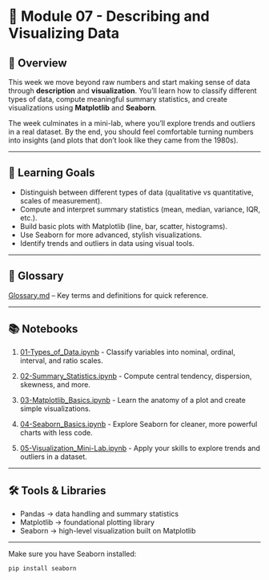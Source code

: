 # 🧼 Module 07 - Describing and Visualizing Data

## 📖 Overview
This week we move beyond raw numbers and start making sense of data through **description** and **visualization**.
You’ll learn how to classify different types of data, compute meaningful summary statistics, and create visualizations using **Matplotlib** and **Seaborn**.

The week culminates in a mini-lab, where you’ll explore trends and outliers in a real dataset.
By the end, you should feel comfortable turning numbers into insights (and plots that don’t look like they came from the 1980s).

---

## 🎯 Learning Goals
* Distinguish between different types of data (qualitative vs quantitative, scales of measurement).
* Compute and interpret summary statistics (mean, median, variance, IQR, etc.).
* Build basic plots with Matplotlib (line, bar, scatter, histograms).
* Use Seaborn for more advanced, stylish visualizations.
* Identify trends and outliers in data using visual tools.

---

## 📕 Glossary
[Glossary.md](https://github.com/aaniaahh/DataScience-2025/blob/main/Assignments/07-Describing_and_Visualizing_Data/glossary.md) – Key terms and definitions for quick reference.

---

## 📚 Notebooks
1. [01-Types_of_Data.ipynb]() - Classify variables into nominal, ordinal, interval, and ratio scales.

2. [02-Summary_Statistics.ipynb]() - Compute central tendency, dispersion, skewness, and more.

3. [03-Matplotlib_Basics.ipynb]() - Learn the anatomy of a plot and create simple visualizations.

4. [04-Seaborn_Basics.ipynb]() - Explore Seaborn for cleaner, more powerful charts with less code.

5. [05-Visualization_Mini-Lab.ipynb]() - Apply your skills to explore trends and outliers in a dataset.

---

## 🛠️ Tools & Libraries
* Pandas → data handling and summary statistics
* Matplotlib → foundational plotting library
* Seaborn → high-level visualization built on Matplotlib

---

Make sure you have Seaborn installed:

```markdown
pip install seaborn
```